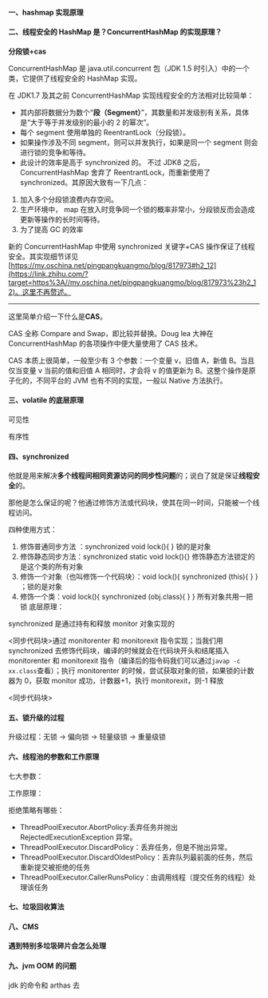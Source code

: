 #### 一、hashmap 实现原理

#### 二、线程安全的 HashMap 是？ConcurrentHashMap 的实现原理？

**分段锁+cas**

ConcurrentHashMap 是 java.util.concurrent 包（JDK 1.5 时引入）中的一个类，它提供了线程安全的 HashMap 实现。

在 JDK1.7 及其之前 ConcurrentHashMap 实现线程安全的方法相对比较简单：

- 其内部将数据分为数个“**段（Segment）**”，其数量和并发级别有关系，具体是“大于等于并发级别的最小的 2 的幂次”。
- 每个 segment 使用单独的 ReentrantLock（分段锁）。
- 如果操作涉及不同 segment，则可以并发执行，如果是同一个 segment 则会进行锁的竞争和等待。
- 此设计的效率是高于 synchronized 的。
  不过 JDK8 之后，ConcurrentHashMap 舍弃了 ReentrantLock，而重新使用了 synchronized。其原因大致有一下几点：

1. 加入多个分段锁浪费内存空间。
2. 生产环境中， map 在放入时竞争同一个锁的概率非常小，分段锁反而会造成更新等操作的长时间等待。
3. 为了提高 GC 的效率

新的 ConcurrentHashMap 中使用 synchronized 关键字+CAS 操作保证了线程安全。其实现细节详见[https://my.oschina.net/pingpangkuangmo/blog/817973#h2_12](https://link.zhihu.com/?target=https%3A//my.oschina.net/pingpangkuangmo/blog/817973%23h2_12)。这里不再赘述。

---

这里简单介绍一下什么是**CAS**。

CAS 全称 Compare and Swap，即比较并替换。Doug lea 大神在 ConcurrentHashMap 的各项操作中便大量使用了 CAS 技术。

CAS 本质上很简单，一般至少有 3 个参数：一个变量 v，旧值 A，新值 B。当且仅当变量 v 当前的值和旧值 A 相同时，才会将 v 的值更新为 B。这整个操作是原子化的，不同平台的 JVM 也有不同的实现，一般以 Native 方法执行。

#### 三、volatile 的底层原理

可见性

有序性

#### 四、synchronized

他就是用来解决**多个线程间相同资源访问的同步性问题**的；说白了就是保证**线程安全**的。

那他是怎么保证的呢？他通过修饰方法或代码块，使其在同一时间，只能被一个线程访问。

四种使用方式：

1. 修饰普通同步方法 ：synchronized void lock(){ } 锁的是对象
2. 修饰静态同步方法：synchronized static void lock(){} 修饰静态方法锁定的是这个类的所有对象
3. 修饰一个对象（也叫修饰一个代码块）：void lock(){ synchronized (this){ } } ；锁的是对象
4. 修饰一个类：void lock(){ synchronized (obj.class){ } } 所有对象共用一把锁
   底层原理：

synchronized 是通过持有和释放 monitor 对象实现的

<同步代码块>通过 monitorenter 和 monitorexit 指令实现；当我们用 synchronized 去修饰代码块，编译的时候就会在代码块开头和结尾插入 monitorenter 和 monitorexit 指令（编译后的指令码我们可以通过`javap -c xx.class`查看）；执行 monitorenter 的时候，尝试获取对象的锁，如果锁的计数器为 0，获取 monitor 成功，计数器+1，执行 monitorexit，则-1 释放

<同步代码块>

#### 五、锁升级的过程

升级过程：无锁 -> 偏向锁 -> 轻量级锁 -> 重量级锁

#### 六、线程池的参数和工作原理

七大参数：

工作原理：

拒绝策略有哪些：

- ThreadPoolExecutor.AbortPolicy:丢弃任务并抛出 RejectedExecutionException 异常。
- ThreadPoolExecutor.DiscardPolicy：丢弃任务，但是不抛出异常。
- ThreadPoolExecutor.DiscardOldestPolicy：丢弃队列最前面的任务，然后重新提交被拒绝的任务
- ThreadPoolExecutor.CallerRunsPolicy：由调用线程（提交任务的线程）处理该任务

#### 七、垃圾回收算法

#### 八、CMS

**遇到特别多垃圾碎片会怎么处理**

#### 九、jvm OOM 的问题

jdk 的命令和 arthas 去
